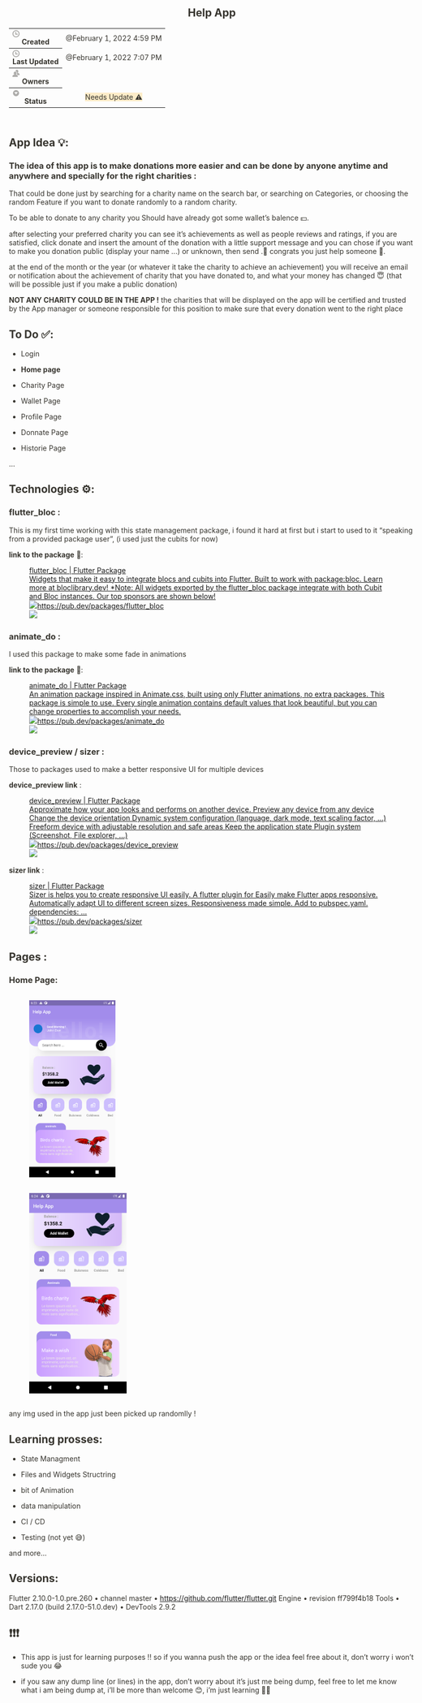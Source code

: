 <html><head><meta http-equiv="Content-Type" content="text/html; charset=utf-8"/><title>Help App</title><style>
/* cspell:disable-file */
/* webkit printing magic: print all background colors */
html {
	-webkit-print-color-adjust: exact;
}
* {
	box-sizing: border-box;
	-webkit-print-color-adjust: exact;
}

html,
body {
margin: 0;
padding: 0;
}
@media only screen {
body {
margin: 2em auto;
max-width: 900px;
color: rgb(55, 53, 47);
}
}

body {
line-height: 1.5;
white-space: pre-wrap;
}

a,
a.visited {
color: inherit;
text-decoration: underline;
}

.pdf-relative-link-path {
font-size: 80%;
color: #444;
}

h1,
h2,
h3 {
letter-spacing: -0.01em;
line-height: 1.2;
font-weight: 600;
margin-bottom: 0;
}

.page-title {
font-size: 2.5rem;
font-weight: 700;
margin-top: 0;
margin-bottom: 0.75em;
}

h1 {
font-size: 1.875rem;
margin-top: 1.875rem;
}

h2 {
font-size: 1.5rem;
margin-top: 1.5rem;
}

h3 {
font-size: 1.25rem;
margin-top: 1.25rem;
}

.source {
border: 1px solid #ddd;
border-radius: 3px;
padding: 1.5em;
word-break: break-all;
}

.callout {
border-radius: 3px;
padding: 1rem;
}

figure {
margin: 1.25em 0;
page-break-inside: avoid;
}

figcaption {
opacity: 0.5;
font-size: 85%;
margin-top: 0.5em;
}

mark {
background-color: transparent;
}

.indented {
padding-left: 1.5em;
}

hr {
background: transparent;
display: block;
width: 100%;
height: 1px;
visibility: visible;
border: none;
border-bottom: 1px solid rgba(55, 53, 47, 0.09);
}

img {
max-width: 100%;
}

@media only print {
img {
max-height: 100vh;
object-fit: contain;
}
}

@page {
margin: 1in;
}

.collection-content {
font-size: 0.875rem;
}

.column-list {
display: flex;
justify-content: space-between;
}

.column {
padding: 0 1em;
}

.column:first-child {
padding-left: 0;
}

.column:last-child {
padding-right: 0;
}

.table_of_contents-item {
display: block;
font-size: 0.875rem;
line-height: 1.3;
padding: 0.125rem;
}

.table_of_contents-indent-1 {
margin-left: 1.5rem;
}

.table_of_contents-indent-2 {
margin-left: 3rem;
}

.table_of_contents-indent-3 {
margin-left: 4.5rem;
}

.table_of_contents-link {
text-decoration: none;
opacity: 0.7;
border-bottom: 1px solid rgba(55, 53, 47, 0.18);
}

table,
th,
td {
border: 1px solid rgba(55, 53, 47, 0.09);
border-collapse: collapse;
}

table {
border-left: none;
border-right: none;
}

th,
td {
font-weight: normal;
padding: 0.25em 0.5em;
line-height: 1.5;
min-height: 1.5em;
text-align: left;
}

th {
color: rgba(55, 53, 47, 0.6);
}

ol,
ul {
margin: 0;
margin-block-start: 0.6em;
margin-block-end: 0.6em;
}

li > ol:first-child,
li > ul:first-child {
margin-block-start: 0.6em;
}

ul > li {
list-style: disc;
}

ul.to-do-list {
text-indent: -1.7em;
}

ul.to-do-list > li {
list-style: none;
}

.to-do-children-checked {
text-decoration: line-through;
opacity: 0.375;
}

ul.toggle > li {
list-style: none;
}

ul {
padding-inline-start: 1.7em;
}

ul > li {
padding-left: 0.1em;
}

ol {
padding-inline-start: 1.6em;
}

ol > li {
padding-left: 0.2em;
}

.mono ol {
padding-inline-start: 2em;
}

.mono ol > li {
text-indent: -0.4em;
}

.toggle {
padding-inline-start: 0em;
list-style-type: none;
}

/_ Indent toggle children _/
.toggle > li > details {
padding-left: 1.7em;
}

.toggle > li > details > summary {
margin-left: -1.1em;
}

.selected-value {
display: inline-block;
padding: 0 0.5em;
background: rgba(206, 205, 202, 0.5);
border-radius: 3px;
margin-right: 0.5em;
margin-top: 0.3em;
margin-bottom: 0.3em;
white-space: nowrap;
}

.collection-title {
display: inline-block;
margin-right: 1em;
}

.simple-table {
margin-top: 1em;
font-size: 0.875rem;
}

.simple-table-header {
background: rgb(247, 246, 243);
color: black;
font-weight: 500;
}

time {
opacity: 0.5;
}

.icon {
display: inline-block;
max-width: 1.2em;
max-height: 1.2em;
text-decoration: none;
vertical-align: text-bottom;
margin-right: 0.5em;
}

img.icon {
border-radius: 3px;
}

.user-icon {
width: 1.5em;
height: 1.5em;
border-radius: 100%;
margin-right: 0.5rem;
}

.user-icon-inner {
font-size: 0.8em;
}

.text-icon {
border: 1px solid #000;
text-align: center;
}

.page-cover-image {
display: block;
object-fit: cover;
width: 100%;
max-height: 30vh;
}

.page-header-icon {
font-size: 3rem;
margin-bottom: 1rem;
}

.page-header-icon-with-cover {
margin-top: -0.72em;
margin-left: 0.07em;
}

.page-header-icon img {
border-radius: 3px;
}

.link-to-page {
margin: 1em 0;
padding: 0;
border: none;
font-weight: 500;
}

p > .user {
opacity: 0.5;
}

td > .user,
td > time {
white-space: nowrap;
}

input[type="checkbox"] {
transform: scale(1.5);
margin-right: 0.6em;
vertical-align: middle;
}

p {
margin-top: 0.5em;
margin-bottom: 0.5em;
}

.image {
border: none;
margin: 1.5em 0;
padding: 0;
border-radius: 0;
text-align: center;
}

.code,
code {
background: rgba(135, 131, 120, 0.15);
border-radius: 3px;
padding: 0.2em 0.4em;
border-radius: 3px;
font-size: 85%;
tab-size: 2;
}

code {
color: #eb5757;
}

.code {
padding: 1.5em 1em;
}

.code-wrap {
white-space: pre-wrap;
word-break: break-all;
}

.code > code {
background: none;
padding: 0;
font-size: 100%;
color: inherit;
}

blockquote {
font-size: 1.25em;
margin: 1em 0;
padding-left: 1em;
border-left: 3px solid rgb(55, 53, 47);
}

.bookmark {
text-decoration: none;
max-height: 8em;
padding: 0;
display: flex;
width: 100%;
align-items: stretch;
}

.bookmark-title {
font-size: 0.85em;
overflow: hidden;
text-overflow: ellipsis;
height: 1.75em;
white-space: nowrap;
}

.bookmark-text {
display: flex;
flex-direction: column;
}

.bookmark-info {
flex: 4 1 180px;
padding: 12px 14px 14px;
display: flex;
flex-direction: column;
justify-content: space-between;
}

.bookmark-image {
width: 33%;
flex: 1 1 180px;
display: block;
position: relative;
object-fit: cover;
border-radius: 1px;
}

.bookmark-description {
color: rgba(55, 53, 47, 0.6);
font-size: 0.75em;
overflow: hidden;
max-height: 4.5em;
word-break: break-word;
}

.bookmark-href {
font-size: 0.75em;
margin-top: 0.25em;
}

.sans { font-family: ui-sans-serif, -apple-system, BlinkMacSystemFont, "Segoe UI", Helvetica, "Apple Color Emoji", Arial, sans-serif, "Segoe UI Emoji", "Segoe UI Symbol"; }
.code { font-family: "SFMono-Regular", Menlo, Consolas, "PT Mono", "Liberation Mono", Courier, monospace; }
.serif { font-family: Lyon-Text, Georgia, ui-serif, serif; }
.mono { font-family: iawriter-mono, Nitti, Menlo, Courier, monospace; }
.pdf .sans { font-family: Inter, ui-sans-serif, -apple-system, BlinkMacSystemFont, "Segoe UI", Helvetica, "Apple Color Emoji", Arial, sans-serif, "Segoe UI Emoji", "Segoe UI Symbol", 'Twemoji', 'Noto Color Emoji', 'Noto Sans CJK JP'; }
.pdf:lang(zh-CN) .sans { font-family: Inter, ui-sans-serif, -apple-system, BlinkMacSystemFont, "Segoe UI", Helvetica, "Apple Color Emoji", Arial, sans-serif, "Segoe UI Emoji", "Segoe UI Symbol", 'Twemoji', 'Noto Color Emoji', 'Noto Sans CJK SC'; }
.pdf:lang(zh-TW) .sans { font-family: Inter, ui-sans-serif, -apple-system, BlinkMacSystemFont, "Segoe UI", Helvetica, "Apple Color Emoji", Arial, sans-serif, "Segoe UI Emoji", "Segoe UI Symbol", 'Twemoji', 'Noto Color Emoji', 'Noto Sans CJK TC'; }
.pdf:lang(ko-KR) .sans { font-family: Inter, ui-sans-serif, -apple-system, BlinkMacSystemFont, "Segoe UI", Helvetica, "Apple Color Emoji", Arial, sans-serif, "Segoe UI Emoji", "Segoe UI Symbol", 'Twemoji', 'Noto Color Emoji', 'Noto Sans CJK KR'; }
.pdf .code { font-family: Source Code Pro, "SFMono-Regular", Menlo, Consolas, "PT Mono", "Liberation Mono", Courier, monospace, 'Twemoji', 'Noto Color Emoji', 'Noto Sans Mono CJK JP'; }
.pdf:lang(zh-CN) .code { font-family: Source Code Pro, "SFMono-Regular", Menlo, Consolas, "PT Mono", "Liberation Mono", Courier, monospace, 'Twemoji', 'Noto Color Emoji', 'Noto Sans Mono CJK SC'; }
.pdf:lang(zh-TW) .code { font-family: Source Code Pro, "SFMono-Regular", Menlo, Consolas, "PT Mono", "Liberation Mono", Courier, monospace, 'Twemoji', 'Noto Color Emoji', 'Noto Sans Mono CJK TC'; }
.pdf:lang(ko-KR) .code { font-family: Source Code Pro, "SFMono-Regular", Menlo, Consolas, "PT Mono", "Liberation Mono", Courier, monospace, 'Twemoji', 'Noto Color Emoji', 'Noto Sans Mono CJK KR'; }
.pdf .serif { font-family: PT Serif, Lyon-Text, Georgia, ui-serif, serif, 'Twemoji', 'Noto Color Emoji', 'Noto Serif CJK JP'; }
.pdf:lang(zh-CN) .serif { font-family: PT Serif, Lyon-Text, Georgia, ui-serif, serif, 'Twemoji', 'Noto Color Emoji', 'Noto Serif CJK SC'; }
.pdf:lang(zh-TW) .serif { font-family: PT Serif, Lyon-Text, Georgia, ui-serif, serif, 'Twemoji', 'Noto Color Emoji', 'Noto Serif CJK TC'; }
.pdf:lang(ko-KR) .serif { font-family: PT Serif, Lyon-Text, Georgia, ui-serif, serif, 'Twemoji', 'Noto Color Emoji', 'Noto Serif CJK KR'; }
.pdf .mono { font-family: PT Mono, iawriter-mono, Nitti, Menlo, Courier, monospace, 'Twemoji', 'Noto Color Emoji', 'Noto Sans Mono CJK JP'; }
.pdf:lang(zh-CN) .mono { font-family: PT Mono, iawriter-mono, Nitti, Menlo, Courier, monospace, 'Twemoji', 'Noto Color Emoji', 'Noto Sans Mono CJK SC'; }
.pdf:lang(zh-TW) .mono { font-family: PT Mono, iawriter-mono, Nitti, Menlo, Courier, monospace, 'Twemoji', 'Noto Color Emoji', 'Noto Sans Mono CJK TC'; }
.pdf:lang(ko-KR) .mono { font-family: PT Mono, iawriter-mono, Nitti, Menlo, Courier, monospace, 'Twemoji', 'Noto Color Emoji', 'Noto Sans Mono CJK KR'; }
.highlight-default {
color: rgba(55, 53, 47, 1);
}
.highlight-gray {
color: rgba(120, 119, 116, 1);
fill: rgba(145, 145, 142, 1);
}
.highlight-brown {
color: rgba(159, 107, 83, 1);
fill: rgba(187, 132, 108, 1);
}
.highlight-orange {
color: rgba(217, 115, 13, 1);
fill: rgba(215, 129, 58, 1);
}
.highlight-yellow {
color: rgba(203, 145, 47, 1);
fill: rgba(203, 148, 51, 1);
}
.highlight-teal {
color: rgba(68, 131, 97, 1);
fill: rgba(108, 155, 125, 1);
}
.highlight-blue {
color: rgba(51, 126, 169, 1);
fill: rgba(91, 151, 189, 1);
}
.highlight-purple {
color: rgba(144, 101, 176, 1);
fill: rgba(167, 130, 195, 1);
}
.highlight-pink {
color: rgba(193, 76, 138, 1);
fill: rgba(205, 116, 159, 1);
}
.highlight-red {
color: rgba(212, 76, 71, 1);
fill: rgba(225, 111, 100, 1);
}
.highlight-gray_background {
background: rgba(241, 241, 239, 1);
}
.highlight-brown_background {
background: rgba(244, 238, 238, 1);
}
.highlight-orange_background {
background: rgba(251, 236, 221, 1);
}
.highlight-yellow_background {
background: rgba(251, 243, 219, 1);
}
.highlight-teal_background {
background: rgba(237, 243, 236, 1);
}
.highlight-blue_background {
background: rgba(231, 243, 248, 1);
}
.highlight-purple_background {
background: rgba(244, 240, 247, 0.8);
}
.highlight-pink_background {
background: rgba(249, 238, 243, 0.8);
}
.highlight-red_background {
background: rgba(253, 235, 236, 1);
}
.block-color-default {
color: inherit;
fill: inherit;
}
.block-color-gray {
color: rgba(120, 119, 116, 1);
fill: rgba(145, 145, 142, 1);
}
.block-color-brown {
color: rgba(159, 107, 83, 1);
fill: rgba(187, 132, 108, 1);
}
.block-color-orange {
color: rgba(217, 115, 13, 1);
fill: rgba(215, 129, 58, 1);
}
.block-color-yellow {
color: rgba(203, 145, 47, 1);
fill: rgba(203, 148, 51, 1);
}
.block-color-teal {
color: rgba(68, 131, 97, 1);
fill: rgba(108, 155, 125, 1);
}
.block-color-blue {
color: rgba(51, 126, 169, 1);
fill: rgba(91, 151, 189, 1);
}
.block-color-purple {
color: rgba(144, 101, 176, 1);
fill: rgba(167, 130, 195, 1);
}
.block-color-pink {
color: rgba(193, 76, 138, 1);
fill: rgba(205, 116, 159, 1);
}
.block-color-red {
color: rgba(212, 76, 71, 1);
fill: rgba(225, 111, 100, 1);
}
.block-color-gray_background {
background: rgba(241, 241, 239, 1);
}
.block-color-brown_background {
background: rgba(244, 238, 238, 1);
}
.block-color-orange_background {
background: rgba(251, 236, 221, 1);
}
.block-color-yellow_background {
background: rgba(251, 243, 219, 1);
}
.block-color-teal_background {
background: rgba(237, 243, 236, 1);
}
.block-color-blue_background {
background: rgba(231, 243, 248, 1);
}
.block-color-purple_background {
background: rgba(244, 240, 247, 0.8);
}
.block-color-pink_background {
background: rgba(249, 238, 243, 0.8);
}
.block-color-red_background {
background: rgba(253, 235, 236, 1);
}
.select-value-color-pink { background-color: rgba(245, 224, 233, 1); }
.select-value-color-purple { background-color: rgba(232, 222, 238, 1); }
.select-value-color-green { background-color: rgba(219, 237, 219, 1); }
.select-value-color-gray { background-color: rgba(227, 226, 224, 1); }
.select-value-color-opaquegray { background-color: rgba(255, 255, 255, 0.0375); }
.select-value-color-orange { background-color: rgba(250, 222, 201, 1); }
.select-value-color-brown { background-color: rgba(238, 224, 218, 1); }
.select-value-color-red { background-color: rgba(255, 226, 221, 1); }
.select-value-color-yellow { background-color: rgba(253, 236, 200, 1); }
.select-value-color-blue { background-color: rgba(211, 229, 239, 1); }

.checkbox {
display: inline-flex;
vertical-align: text-bottom;
width: 16;
height: 16;
background-size: 16px;
margin-left: 2px;
margin-right: 5px;
}

.checkbox-on {
background-image: url("data:image/svg+xml;charset=UTF-8,%3Csvg%20width%3D%2216%22%20height%3D%2216%22%20viewBox%3D%220%200%2016%2016%22%20fill%3D%22none%22%20xmlns%3D%22http%3A%2F%2Fwww.w3.org%2F2000%2Fsvg%22%3E%0A%3Crect%20width%3D%2216%22%20height%3D%2216%22%20fill%3D%22%2358A9D7%22%2F%3E%0A%3Cpath%20d%3D%22M6.71429%2012.2852L14%204.9995L12.7143%203.71436L6.71429%209.71378L3.28571%206.2831L2%207.57092L6.71429%2012.2852Z%22%20fill%3D%22white%22%2F%3E%0A%3C%2Fsvg%3E");
}

.checkbox-off {
background-image: url("data:image/svg+xml;charset=UTF-8,%3Csvg%20width%3D%2216%22%20height%3D%2216%22%20viewBox%3D%220%200%2016%2016%22%20fill%3D%22none%22%20xmlns%3D%22http%3A%2F%2Fwww.w3.org%2F2000%2Fsvg%22%3E%0A%3Crect%20x%3D%220.75%22%20y%3D%220.75%22%20width%3D%2214.5%22%20height%3D%2214.5%22%20fill%3D%22white%22%20stroke%3D%22%2336352F%22%20stroke-width%3D%221.5%22%2F%3E%0A%3C%2Fsvg%3E");
}
</style></head><body><article id="15f08224-e52a-49df-bf2c-43ec10cada5a" class="page sans"><header><h1 class="page-title">Help App</h1><table class="properties"><tbody><tr class="property-row property-row-created_time"><th><span class="icon property-icon"><svg viewBox="0 0 14 14" style="width:14px;height:14px;display:block;fill:rgba(55, 53, 47, 0.4);flex-shrink:0;-webkit-backface-visibility:hidden" class="typesCreatedAt"><path d="M6.98643729,14.0000972 C5.19579566,14.0000972 3.40419152,13.3106896 2.04245843,11.9323606 C-0.681017475,9.21200555 -0.680780251,4.76029539 2.04293482,2.04012507 C4.76664406,-0.68004331 9.22427509,-0.68004331 11.9480135,2.04013479 C13.272481,3.36277455 14,5.1330091 14,6.99552762 C14,8.87640182 13.2721894,10.6285043 11.9480135,11.9509302 C10.5679344,13.3105924 8.77756503,14.0000972 6.98643729,14.0000972 Z M10.2705296,7.00913883 L10.2705296,8.46099754 L10.2705296,8.65543362 L10.076181,8.65543362 L8.6543739,8.65543362 L5.72059514,8.65543362 L5.52619796,8.65543362 L5.52619796,8.46099754 L5.52619796,5.52541044 L5.52619796,3.37946773 L5.52619796,3.18502193 L5.72059514,3.18502193 L7.17253164,3.18502193 L7.36692883,3.18502193 L7.36692883,3.37946773 L7.36692883,6.81467358 L10.076181,6.81467358 L10.2705296,6.81467358 L10.2705296,7.00913883 Z M12.1601539,6.99552762 C12.1601539,5.61697497 11.6190112,4.32597154 10.6393933,3.34769528 C8.63253764,1.34336744 5.35197452,1.34061603 3.34153136,3.33944106 C3.33868273,3.34219247 3.33607716,3.34494388 3.33322852,3.34769528 C1.32397148,5.35459953 1.32372842,8.63641682 3.33322852,10.6433794 C5.34295224,12.6504489 8.62968901,12.6504489 10.6393933,10.6433794 C11.6190112,9.66506426 12.1601539,8.37408027 12.1601539,6.99552762 Z"></path></svg></span>Created</th><td><time>@February 1, 2022 4:59 PM</time></td></tr><tr class="property-row property-row-last_edited_time"><th><span class="icon property-icon"><svg viewBox="0 0 14 14" style="width:14px;height:14px;display:block;fill:rgba(55, 53, 47, 0.4);flex-shrink:0;-webkit-backface-visibility:hidden" class="typesCreatedAt"><path d="M6.98643729,14.0000972 C5.19579566,14.0000972 3.40419152,13.3106896 2.04245843,11.9323606 C-0.681017475,9.21200555 -0.680780251,4.76029539 2.04293482,2.04012507 C4.76664406,-0.68004331 9.22427509,-0.68004331 11.9480135,2.04013479 C13.272481,3.36277455 14,5.1330091 14,6.99552762 C14,8.87640182 13.2721894,10.6285043 11.9480135,11.9509302 C10.5679344,13.3105924 8.77756503,14.0000972 6.98643729,14.0000972 Z M10.2705296,7.00913883 L10.2705296,8.46099754 L10.2705296,8.65543362 L10.076181,8.65543362 L8.6543739,8.65543362 L5.72059514,8.65543362 L5.52619796,8.65543362 L5.52619796,8.46099754 L5.52619796,5.52541044 L5.52619796,3.37946773 L5.52619796,3.18502193 L5.72059514,3.18502193 L7.17253164,3.18502193 L7.36692883,3.18502193 L7.36692883,3.37946773 L7.36692883,6.81467358 L10.076181,6.81467358 L10.2705296,6.81467358 L10.2705296,7.00913883 Z M12.1601539,6.99552762 C12.1601539,5.61697497 11.6190112,4.32597154 10.6393933,3.34769528 C8.63253764,1.34336744 5.35197452,1.34061603 3.34153136,3.33944106 C3.33868273,3.34219247 3.33607716,3.34494388 3.33322852,3.34769528 C1.32397148,5.35459953 1.32372842,8.63641682 3.33322852,10.6433794 C5.34295224,12.6504489 8.62968901,12.6504489 10.6393933,10.6433794 C11.6190112,9.66506426 12.1601539,8.37408027 12.1601539,6.99552762 Z"></path></svg></span>Last Updated</th><td><time>@February 1, 2022 7:07 PM</time></td></tr><tr class="property-row property-row-person"><th><span class="icon property-icon"><svg viewBox="0 0 14 14" style="width:14px;height:14px;display:block;fill:rgba(55, 53, 47, 0.4);flex-shrink:0;-webkit-backface-visibility:hidden" class="typesPerson"><path d="M9.625,10.8465 C8.91187,10.2891 8.12088,9.926 7,9.26013 L7,8.71938 C7.21175,8.47612 7.392,8.176 7.53813,7.83213 C7.94587,7.7315 8.3125,7.33425 8.3125,7 C8.3125,6.51788 8.1095,6.32713 7.8715,6.17137 C7.8715,6.15562 7.875,6.14162 7.875,6.125 C7.875,5.41362 7.4375,3.5 5.25,3.5 C3.0625,3.5 2.625,5.4145 2.625,6.125 C2.625,6.14162 2.6285,6.15562 2.6285,6.17137 C2.3905,6.32713 2.1875,6.51788 2.1875,7 C2.1875,7.33425 2.55413,7.7315 2.96187,7.833 C3.108,8.176 3.28825,8.47612 3.5,8.71938 L3.5,9.26013 C2.37912,9.92513 1.58812,10.2882 0.875,10.8465 C0.041125,11.4984 0,12.4688 0,14 L10.5,14 C10.5,12.4688 10.4589,11.4984 9.625,10.8465 Z M13.125,7.3465 C12.4119,6.78912 11.6209,6.426 10.5,5.76013 L10.5,5.21938 C10.7118,4.97613 10.892,4.676 11.0381,4.33213 C11.4459,4.2315 11.8125,3.83425 11.8125,3.5 C11.8125,3.01787 11.6095,2.82713 11.3715,2.67138 C11.3715,2.65562 11.375,2.64162 11.375,2.625 C11.375,1.91363 10.9375,0 8.75,0 C6.5625,0 6.125,1.9145 6.125,2.625 C6.125,2.64162 6.1285,2.65562 6.1285,2.67138 C6.11188,2.68275 6.09787,2.69588 6.08125,2.70725 C7.83212,3.066 8.59688,4.54825 8.72813,5.74787 C8.97575,6.00863 9.1875,6.39625 9.1875,7 C9.1875,7.60288 8.771,8.20312 8.18388,8.51462 C8.127,8.624 8.06662,8.729 8.00275,8.82962 C8.155,8.91537 8.30025,8.99675 8.44025,9.07463 C9.08075,9.4325 9.63375,9.74137 10.164,10.1561 C10.3022,10.2638 10.4204,10.3801 10.5289,10.4991 L14,10.4991 C14,8.96875 13.9589,7.99837 13.125,7.3465 Z"></path></svg></span>Owners</th><td></td></tr><tr class="property-row property-row-select"><th><span class="icon property-icon"><svg viewBox="0 0 14 14" style="width:14px;height:14px;display:block;fill:rgba(55, 53, 47, 0.4);flex-shrink:0;-webkit-backface-visibility:hidden" class="typesSelect"><path d="M7,13 C10.31348,13 13,10.31371 13,7 C13,3.68629 10.31348,1 7,1 C3.68652,1 1,3.68629 1,7 C1,10.31371 3.68652,13 7,13 Z M3.75098,5.32278 C3.64893,5.19142 3.74268,5 3.90869,5 L10.09131,5 C10.25732,5 10.35107,5.19142 10.24902,5.32278 L7.15771,9.29703 C7.07764,9.39998 6.92236,9.39998 6.84229,9.29703 L3.75098,5.32278 Z"></path></svg></span>Status</th><td><span class="selected-value select-value-color-yellow">Needs Update ⚠️</span></td></tr></tbody></table></header><div class="page-body"><h1 id="bc0fefcf-bf10-4e00-8ebd-48e0c61278ea" class="">App Idea 💡:</h1><h3 id="576d22b7-e74e-42ce-986c-05185df9f70f" class="">The idea of this app is to make donations more easier and can be done by anyone anytime and anywhere and specially for the right charities :</h3><p id="7b708b94-1d91-4806-8ac7-3babda1be8a1" class="">

</p><p id="7e3a92ab-700f-4dae-a47f-6b2182d97654" class="">That could be done just by searching for a charity name on the search bar, or searching on Categories, or choosing the random Feature if you want to donate randomly to a random charity.</p><p id="36ad1d57-5a04-42cb-b2d3-a57aea10fcfc" class="">
</p><p id="390e7e96-ed03-459f-b65b-f59775a2c8da" class="">To be able to donate to any charity you Should have already got some wallet’s balence 💵.</p><p id="64534deb-46dd-45f2-ba1b-eb7ee6040371" class="">
</p><p id="ca085c17-ff52-4b60-8885-0bb1c23c4d3a" class="">after selecting your preferred charity you can see it’s achievements as well as people reviews and ratings, if you are satisfied, click donate and insert the amount of the donation with a little support message and you can chose if you want to make you donation public (display your name ...) or unknown, then send .🎉 congrats you just help someone 🎉.</p><p id="b699415b-4e5a-41b2-8be3-1a9702cbb0c9" class="">
</p><p id="3aa8615e-f277-46b7-84d6-5d6fd8a0b14f" class="">at the end of the month or the year (or whatever it take the charity to achieve an achievement) you will receive an email or notification about the achievement of charity that you have donated to, and what your money has changed 😇 (that will be possible just if you make a public donation)</p><p id="43f8df5b-585c-4e3f-8f3e-46da666e3c87" class="">
</p><p id="ba44d896-ba3a-4dd7-a6e9-5abd1eefb082" class=""><strong>NOT ANY CHARITY COULD BE IN THE APP !</strong> the charities that will be displayed on the app will be certified and trusted by the App manager or someone responsible for this position to make sure that every donation went to the right place</p><h1 id="8914bffa-d474-4402-9006-0c812516c3cc" class="">To Do ✅:</h1><ul id="4ffb2321-e47c-4707-9ec4-7c339381e2e6" class="to-do-list"><li><div class="checkbox checkbox-off"></div> <span class="to-do-children-unchecked">Login</span></li></ul><ul id="75c906e4-27e3-4fe8-bd83-8b806d8e97f2" class="to-do-list"><li><div class="checkbox checkbox-on"></div> <span class="to-do-children-checked"><strong>Home page </strong></span></li></ul><ul id="962d8ab5-194a-4436-ade9-25cac31a7454" class="to-do-list"><li><div class="checkbox checkbox-off"></div> <span class="to-do-children-unchecked">Charity Page</span></li></ul><ul id="bb30c464-86e9-44ac-9cf9-0c46319ee8b4" class="to-do-list"><li><div class="checkbox checkbox-off"></div> <span class="to-do-children-unchecked">Wallet Page</span></li></ul><ul id="583d1fc2-240d-4fb9-a5dc-b0297c55f4a5" class="to-do-list"><li><div class="checkbox checkbox-off"></div> <span class="to-do-children-unchecked">Profile Page</span></li></ul><ul id="df32c87c-1225-4889-8f7f-3dd28d361756" class="to-do-list"><li><div class="checkbox checkbox-off"></div> <span class="to-do-children-unchecked">Donnate Page</span></li></ul><ul id="0c1d6a92-dce6-4775-ba26-7ea4a17e9b94" class="to-do-list"><li><div class="checkbox checkbox-off"></div> <span class="to-do-children-unchecked">Historie Page</span></li></ul><p id="896f739e-b526-46e8-81d7-7b4be71fda04" class="">...</p><h1 id="718dbf36-f50d-48aa-8ce3-9e10da041cca" class="">Technologies ⚙:</h1><h3 id="38e9f9c8-4420-4f0b-aa5d-82470d86746a" class="">flutter_bloc :</h3><p id="7bac0f3e-8df1-4591-bb5b-5bfe486beb40" class="">This is my first time working with this state management package, i found it hard at first but i start to used to it “speaking from a provided package user”, (i used just the cubits for now)</p><p id="7e8dd947-c822-4593-bfdc-a29d3d50a3e5" class=""><strong>link to the package</strong> 🔗: </p><figure id="c34020ea-368a-4679-9f03-240536cadb11"><a href="https://pub.dev/packages/flutter_bloc" class="bookmark source"><div class="bookmark-info"><div class="bookmark-text"><div class="bookmark-title">flutter_bloc | Flutter Package</div><div class="bookmark-description">Widgets that make it easy to integrate blocs and cubits into Flutter. Built to work with package:bloc. Learn more at bloclibrary.dev! *Note: All widgets exported by the flutter_bloc package integrate with both Cubit and Bloc instances. Our top sponsors are shown below!</div></div><div class="bookmark-href"><img src="https://pub.dev/static/img/flutter-logo-32x32.png?hash=4hh64sfc160bkthaobnlp5brguc4hfne" class="icon bookmark-icon"/>https://pub.dev/packages/flutter_bloc</div></div><img src="https://pub.dev/static/img/pub-dev-icon-cover-image.png?hash=vg86r2r3mbs62hiv4ldop0ife5um2g5g" class="bookmark-image"/></a></figure><h3 id="e6d8042b-318f-4ae7-b05a-4937d5ece593" class="">animate_do :</h3><p id="c249aff2-535e-4299-b26a-31e6bb4532bc" class="">I used this package to make some fade in animations</p><p id="4afa1d3d-c411-4167-9ed1-09034afe5b10" class=""><strong>link to the package</strong> 🔗:  </p><figure id="30c66dbb-26f8-4e50-af2e-8fa155ceb0e6"><a href="https://pub.dev/packages/animate_do" class="bookmark source"><div class="bookmark-info"><div class="bookmark-text"><div class="bookmark-title">animate_do | Flutter Package</div><div class="bookmark-description">An animation package inspired in Animate.css, built using only Flutter animations, no extra packages. This package is simple to use. Every single animation contains default values that look beautiful, but you can change properties to accomplish your needs.</div></div><div class="bookmark-href"><img src="https://pub.dev/static/img/flutter-logo-32x32.png?hash=4hh64sfc160bkthaobnlp5brguc4hfne" class="icon bookmark-icon"/>https://pub.dev/packages/animate_do</div></div><img src="https://pub.dev/static/img/pub-dev-icon-cover-image.png?hash=vg86r2r3mbs62hiv4ldop0ife5um2g5g" class="bookmark-image"/></a></figure><h3 id="bb8d10f0-7938-4dfa-b6df-84c190f280d9" class="">device_preview / sizer :</h3><p id="a455e752-2d4d-475f-96b3-f070449278cf" class="">Those to packages used to make a better responsive UI for multiple devices</p><p id="c679edb6-1baa-4827-87d3-d19afd920e77" class=""><strong>device_preview link</strong> : </p><figure id="1b3f9a55-717e-48df-868b-5d4ac9930772"><a href="https://pub.dev/packages/device_preview" class="bookmark source"><div class="bookmark-info"><div class="bookmark-text"><div class="bookmark-title">device_preview | Flutter Package</div><div class="bookmark-description">Approximate how your app looks and performs on another device. Preview any device from any device Change the device orientation Dynamic system configuration (language, dark mode, text scaling factor, ...) Freeform device with adjustable resolution and safe areas Keep the application state Plugin system (Screenshot, File explorer, ...)</div></div><div class="bookmark-href"><img src="https://pub.dev/static/img/flutter-logo-32x32.png?hash=4hh64sfc160bkthaobnlp5brguc4hfne" class="icon bookmark-icon"/>https://pub.dev/packages/device_preview</div></div><img src="https://pub.dev/static/img/pub-dev-icon-cover-image.png?hash=vg86r2r3mbs62hiv4ldop0ife5um2g5g" class="bookmark-image"/></a></figure><p id="87b3953a-de97-4608-9493-ea095f587fba" class=""><strong>sizer link</strong> : </p><figure id="e4abc3bb-96e1-4b53-a896-979c4f4580e7"><a href="https://pub.dev/packages/sizer" class="bookmark source"><div class="bookmark-info"><div class="bookmark-text"><div class="bookmark-title">sizer | Flutter Package</div><div class="bookmark-description">Sizer is helps you to create responsive UI easily. A flutter plugin for Easily make Flutter apps responsive. Automatically adapt UI to different screen sizes. Responsiveness made simple. Add to pubspec.yaml. dependencies: ...</div></div><div class="bookmark-href"><img src="https://pub.dev/static/img/flutter-logo-32x32.png?hash=4hh64sfc160bkthaobnlp5brguc4hfne" class="icon bookmark-icon"/>https://pub.dev/packages/sizer</div></div><img src="https://pub.dev/static/img/pub-dev-icon-cover-image.png?hash=vg86r2r3mbs62hiv4ldop0ife5um2g5g" class="bookmark-image"/></a></figure><h1 id="aba510fe-684c-4a3f-ad68-71872180b5b1" class="">Pages :</h1><h3 id="b0b3ce1e-bbfe-4062-a7a4-adf04b47af40" class="">Home Page:</h3><div id="3da2a95f-ed5f-43b7-8a32-892851ce4f1c" class="column-list"><div id="186265f5-ff2d-4851-8963-2ffdbe377a4d" style="width:31.25%" class="column"><figure id="9f2d295b-4dc7-4b74-a37b-b4a469a3abf0" class="image"><a href="Help%20App%209f2d295b4dc74b74a37bb4a469a3abf0/Screenshot_1643736234.png"><img style="width:192px" src="Help%20App%209f2d295b4dc74b74a37bb4a469a3abf0/Screenshot_1643736234.png"/></a></figure></div><div id="30b2468a-25d8-406c-8d2f-17728393df29" style="width:68.75%" class="column"><figure id="fb959c34-3ee8-4287-9aa6-5b783283c2c6" class="image"><a href="Help%20App%209f2d295b4dc74b74a37bb4a469a3abf0/Screenshot_1643736275.png"><img style="width:192px" src="Help%20App%209f2d295b4dc74b74a37bb4a469a3abf0/Screenshot_1643736275.png"/></a></figure></div></div><p id="3f74b9a4-f5b5-4319-a37e-56dd4cfb5d4a" class="">any img used in the app just been picked up randomlly !</p><h1 id="84b4fee2-b838-4cd0-9376-ac5a0736e950" class="">Learning prosses:</h1><ul id="5b875e97-8053-47f6-a12f-940e3816be00" class="bulleted-list"><li style="list-style-type:disc">State Managment</li></ul><ul id="2c14ac04-d4cd-4212-bb62-5d2f6f8d00c2" class="bulleted-list"><li style="list-style-type:disc">Files and Widgets Structring</li></ul><ul id="6c39d6e6-498e-40b5-a6ff-fe037ae3c974" class="bulleted-list"><li style="list-style-type:disc">bit of Animation</li></ul><ul id="4572a02a-03fa-4878-84ce-9569d841b485" class="bulleted-list"><li style="list-style-type:disc">data manipulation</li></ul><ul id="f82811dc-b72a-41b9-b2d5-5cad0e7cc1dc" class="bulleted-list"><li style="list-style-type:disc">CI / CD</li></ul><ul id="50e1d807-42c2-4ef6-973a-bf7a645ce85a" class="bulleted-list"><li style="list-style-type:disc">Testing (not yet 😅) </li></ul><p id="4e843dba-20b6-49f9-b109-0a191496ce69" class="">and more...</p><h1 id="f2a9296a-62b4-48b0-bb67-2a2a5dd7843a" class="">Versions:</h1><p id="fdc2f6c9-f2e9-4b22-9314-78fe86a0dbff" class="">Flutter 2.10.0-1.0.pre.260 • channel master • <a href="https://github.com/flutter/flutter.git">https://github.com/flutter/flutter.git</a>
Engine • revision ff799f4b18
Tools • Dart 2.17.0 (build 2.17.0-51.0.dev) • DevTools 2.9.2</p><h1 id="a1ccd73f-776e-4bc6-b220-3273f428d01b" class="">❗❗❗</h1><ul id="e93c706b-37e1-4853-9fa5-d20036312727" class="bulleted-list"><li style="list-style-type:disc">This app is just for learning purposes !! so if you wanna push the app or the idea feel free about it, don’t worry i won’t sude you 😂</li></ul><ul id="dcbd57ec-66e9-4979-a022-d9e94eccc23b" class="bulleted-list"><li style="list-style-type:disc">if you saw any dump line (or lines) in the app, don’t worry about it’s just me being dump, feel free to let me know what i am being dump at, i’ll be more than welcome 😊, i’m just learning 🤷‍♂️ </li></ul><p id="2fd7e61c-2f8c-4969-81f3-f092ce2ccba1" class="">
</p></div></article></body></html>
